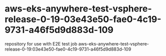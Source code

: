 # aws-eks-anywhere-test-vsphere-release-0-19-03e43e50-fae0-4c19-9731-a46f5d9d883d-109
repository for use with E2E test job aws-eks-anywhere-test-vsphere-release-0-19:03e43e50-fae0-4c19-9731-a46f5d9d883d-109
